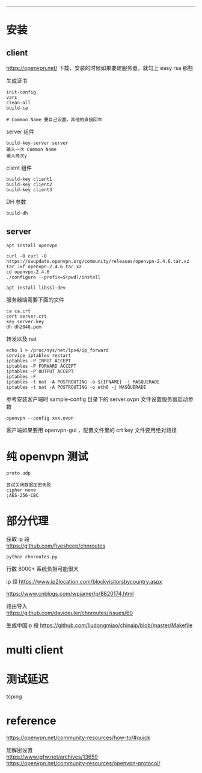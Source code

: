 

---

# 安装
## client

<https://openvpn.net/>  下载，安装的时候如果要建服务器，就勾上 easy rsa 那些

生成证书
```
init-config
vars
clean-all
build-ca

# Common Name 要自己设置，其他的直接回车
```
server 组件
```
build-key-server server
输入一次 Common Name
输入两次y
```
client 组件
```
build-key client1
build-key client2
build-key client3
```
DH 参数
```
build-dh
```

## server
```
apt install openvpn

curl -O curl -O https://swupdate.openvpn.org/community/releases/openvpn-2.4.6.tar.xz
tar Jxf openvpn-2.4.6.tar.xz
cd openvpn-2.4.6
./configure --prefix=$(pwd)/install
```

```
apt install libssl-dev
```

服务器端需要下面的文件
```
ca ca.crt
cert server.crt
key server.key
dh dh2048.pem
```
转发以及 nat
```
echo 1 > /proc/sys/net/ipv4/ip_forward
service iptables restart
iptables -P INPUT ACCEPT
iptables -P FORWARD ACCEPT
iptables -P OUTPUT ACCEPT
iptables -F
iptables -t nat -A POSTROUTING -o ${IFNAME} -j MASQUERADE
iptables -t nat -A POSTROUTING -o eth0 -j MASQUERADE
```


参考安装客户端时 sample-config 目录下的 server.ovpn 文件设置服务器启动参数

```
openvpn --config xxx.ovpn
```

客户端如果要用  openvpn-gui ，配置文件里的 crt key 文件要用绝对路径

# 纯 openvpn 测试

```
proto udp

尝试关闭数据加密失败
cipher none
;AES-256-CBC
```

# 部分代理
获取 ip 段  
<https://github.com/fivesheep/chnroutes>  

```
python chnroutes.py
```
行数 8000+ 系统负担可能很大

ip 段
<https://www.ip2location.com/blockvisitorsbycountry.aspx>

<https://www.cnblogs.com/wpjamer/p/8820174.html>  

路由导入  
<https://github.com/davideuler/chnroutes/issues/60>  

生成中国ip 段
<https://github.com/liudongmiao/chinaip/blob/master/Makefile>  

# multi client

# 测试延迟
tcping 

# reference

<https://openvpn.net/community-resources/how-to/#quick>  

加解密设置  
<https://www.igfw.net/archives/13659>  
<https://openvpn.net/community-resources/openvpn-protocol/>  